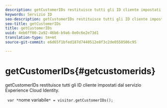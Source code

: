 ```yaml
---
description: getCustomerIDs restituisce tutti gli ID cliente impostati dal servizio Experience Cloud Identity.
keywords: Servizio ID
seo-description: getCustomerIDs restituisce tutti gli ID cliente impostati dal servizio Experience Cloud Identity.
seo-title: getCustomerIDs
title: getCustomerIDs
uuid: 4eb6ff00-2a92-46b6-b9a6-8e0c6e2e73d1
translation-type: tm+mt
source-git-commit: e6d65f1bfed187d7440512e8f3c2de0550506c95

---
```



# getCustomerIDs{#getcustomerids}

getCustomerIDs restituisce tutti gli ID cliente impostati dal servizio Experience Cloud Identity.

<!--
Is there anything else we can say about this??
-->

` var *`nome variabile`* = visitor.getCustomerIDs();`
